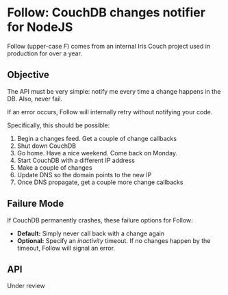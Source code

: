 # Follow: CouchDB changes notifier for NodeJS

Follow (upper-case *F*) comes from an internal Iris Couch project used in production for over a year.

## Objective

The API must be very simple: notify me every time a change happens in the DB. Also, never fail.

If an error occurs, Follow will internally retry without notifying your code.

Specifically, this should be possible:

1. Begin a changes feed. Get a couple of change callbacks
2. Shut down CouchDB
3. Go home. Have a nice weekend. Come back on Monday.
4. Start CouchDB with a different IP address
5. Make a couple of changes
6. Update DNS so the domain points to the new IP
7. Once DNS propagate, get a couple more change callbacks

## Failure Mode

If CouchDB permanently crashes, these failure options for Follow:

* **Default:** Simply never call back with a change again
* **Optional:** Specify an *inactivity* timeout. If no changes happen by the timeout, Follow will signal an error.

## API

Under review
